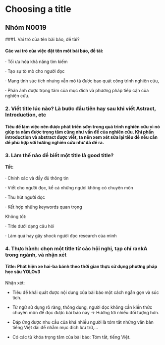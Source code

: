 # Choosing a title
## Nhóm N0019

###1. Vai trò của tên bài báo, đề tài?
#### Các vai trò của việc đặt tên môt bài báo, đề tài:

· Tối ưu hóa khả năng tìm kiếm

· Tạo sự tò mò cho người đọc

· Mang tính súc tích nhưng vẫn mô tả được bao quát công trình nghiên cứu,

· Phản ánh được trọng tâm của mục đích và phương pháp tiếp cận của nghiên cứu.

### 2. Viết title lúc nào? Là bước đầu tiên hay sau khi viết Astract, Introduction, etc
#### Tiêu đề làm việc nên được phát triển sớm trong quá trình nghiên cứu vì nó giúp ta nắm được trọng tâm cũng như vấn đề của nghiên cứu. Khi phần introduction và abstract được viết, ta nên xem xét sửa lại tiêu đề nếu cần để phù hợp với hướng nghiên cứu như đã đề ra.

### 3. Làm thế nào để biết một title là good title?
#### Tốt:

· Chính xác và đầy đủ thông tin

· Viết cho người đọc, kể cả những người không có chuyên môn

· Thu hút người đọc

· Kết hợp những keywords quan trọng

Không tốt:

· Title dưới dạng câu hỏi

· Làm quá hay gây shock người đọc research của mình

### 4. Thực hành: chọn một title từ các hội nghị, tạp chí rankA trong ngành, và nhận xét
#### Title: Phát hiện xe hai-ba bánh theo thời gian thực sử dụng phương pháp học sâu YOLOv3

Nhận xét:

- Tiêu đề khái quát được nội dung của bài báo một cách ngắn gọn và súc tích.

- Từ ngữ sử dụng rõ ràng, thông dụng, người đọc không cần kiến thức chuyên môn để đọc được bài báo này → Hướng tới nhiều đối tượng hơn.

- Đáp ứng được nhu cầu của khá nhiều người là tóm tắt những văn bản tiếng Việt dài để nhằm mục đích lưu trữ,...

- Có các từ khóa trọng tâm của bài báo: Tóm tắt, tiếng Việt.
